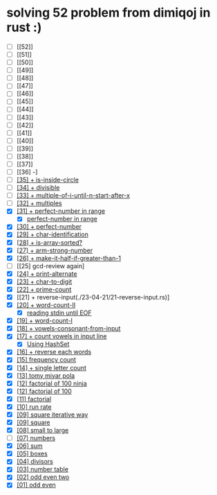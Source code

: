 # solving 52 problem from dimiqoj in rust :)

- [ ] [[52]]
- [ ] [[51]]
- [ ] [[50]]
- [ ] [[49]]
- [ ] [[48]]
- [ ] [[47]]
- [ ] [[46]]
- [ ] [[45]]
- [ ] [[44]]
- [ ] [[43]]
- [ ] [[42]]
- [ ] [[41]]
- [ ] [[40]]
- [ ] [[39]]
- [ ] [[38]]
- [ ] [[37]]
- [ ] [[36] -]
- [ ] [[35] + is-inside-circle](./23-05-25/35-is-inside-circle.rs)
- [ ] [[34] + divisible](./23-05-25/34-divisible.rs)
- [ ] [[33] + multiple-of-i-until-n-start-after-x](./23-05-06/33-multiple-of-i-in-range-x-to-n.rs)
- [ ] [[32] + multiples](./23-05-06/32-multiple-of-x-until-n.rs)
- [x] [[31] + perfect-number in range](./23-05-05/31-perfect-number-in-range-faster.rs)
  - [x] [perfect-number in range](./23-05-05/31-perfect-number-in-range.rs)
- [x] [[30] + perfect-number](./23-05-05/find-perfect-num.py)
- [x] [[29] + char-identification](./23-05-05/29-char-identification.rs)
- [x] [[28] + is-array-sorted?](./23-04-30/28-is-sorted-array.rs)
- [x] [[27] + arm-strong-number](./23-04-29/27-arm-strong-number.rs)
- [x] [[26] + make-it-half-if-greater-than-1](./23-04-28/26-eat-half-at-a-time.rs)
- [ ] [[25] gcd-review again]
- [x] [[24] + print-alternate](./23-04-28/24-print-alternate-element.rs)
- [x] [[23] + char-to-digit](./23-04-25/23-char-to-digit.rs)
- [x] [[22] + prime-count](./23-04-21/22-prime-count-in-range.rs)
- [x] [[21] + reverse-input(./23-04-21/21-reverse-input.rs)]
- [x] [[20] + word-count-II](./23-04-19/20-word-count-same-but-two.rs)
  - [x] [reading stdin until EOF](./23-04-19/read-until-efo-better.rs)
- [x] [[19] + word-count-I](./23-04-19/19-count-words.rs)
- [x] [[18] + vowels-consonant-from-input](./23-04-18/18-vowel-and-consonants.rs)
- [x] [[17] + count vowels in input line](./23-04-17/17-vowel-count.rs)
  - [x] [Using HashSet](./23-04-17/17-vowel-count-with-HashSet.rs)
- [x] [[16] + reverse each words](./23-04-13/16-reverse-each-word-in-place.rs)
- [x] [[15] frequency count](./23-04-11/15-letter-count-in-line.rs)
- [x] [[14] + single letter count](./23-04-11/14-letter-count-in-line.rs)
- [x] [[13] tomy miyar pola](./23-02-10/dimiq-13-tomy-miyar-pola.rs)
- [x] [[12] factorial of 100 ninja](./23-02-09/dimiq-12-factorial-100-ninja-tech.rs)
- [x] [[12] factorial of 100](./23-02-10/dimiq-12-factorial-1000.rs)
- [x] [[11] factorial](./23-02-09/dimiq-11-factorial.rs)
- [x] [[10] run rate](./23-02-09/dimiq-10-runrate.rs)
- [x] [[09] square iterative way](./23-02-05/dimiq-09-square-iterative-way.rs)
- [x] [[09] square](./23-02-05/23-02-05/dimiq-09-square.rs)
- [x] [[08] small to large](./23-02-05/dimiq-08-small-to-largo.rs)
- [ ] [[07] numbers](./23-02-05/dimiq-07-numbers.rs)
- [x] [[06] sum](./23-01-27/dimiq-06-sum.rs)
- [x] [[05] boxes](./23-01-25/dimiq-05-boxes.rs)
- [x] [[04] divisors](./23-01-25/dimiq-04-divisor.rs)
- [x] [[03] number table](./23-01-24/dimiq-03-number-table.rs)
- [x] [[02] odd even two](./23-01-24/dimiq-02-od-even-two.rs)
- [x] [[01] odd even](./23-01-24/dimiq-01-od-even.rs)
